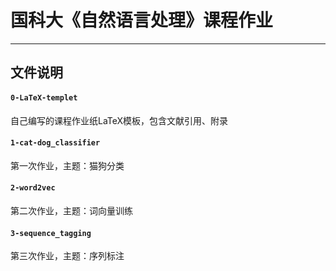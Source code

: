 # 国科大《自然语言处理》课程作业
---
## 文件说明

#### `0-LaTeX-templet`  
自己编写的课程作业纸LaTeX模板，包含文献引用、附录

#### `1-cat-dog_classifier`  
第一次作业，主题：猫狗分类

#### `2-word2vec`  
第二次作业，主题：词向量训练

#### `3-sequence_tagging`
第三次作业，主题：序列标注